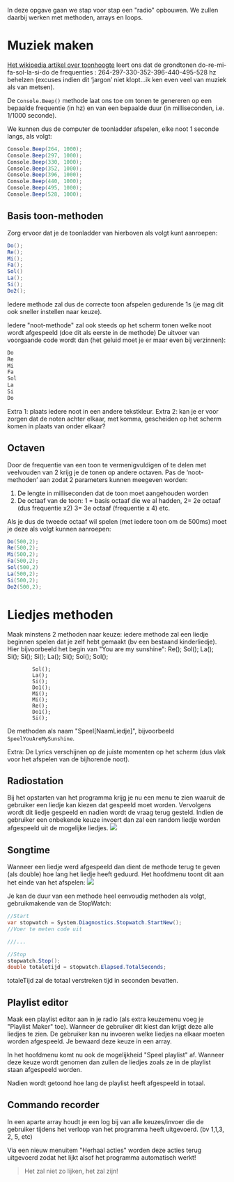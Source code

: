 
In deze opgave gaan we stap voor stap een "radio" opbouwen. We zullen daarbij werken met methoden, arrays en loops.

# Muziek maken
[Het wikipedia artikel over toonhoogte](http://nl.wikipedia.org/wiki/Toonhoogte) leert ons dat de grondtonen do-re-mi-fa-sol-la-si-do de frequenties : 264-297-330-352-396-440-495-528 hz behelzen (excuses indien dit ‘jargon’ niet klopt...ik ken even veel van muziek als van metsen).

De ``Console.Beep()`` methode laat ons toe om tonen te genereren op een bepaalde frequentie (in hz) en van een bepaalde duur (in milliseconden, i.e. 1/1000 seconde).

We kunnen dus de computer de toonladder afspelen, elke noot 1 seconde langs, als volgt:

```csharp
Console.Beep(264, 1000);
Console.Beep(297, 1000);
Console.Beep(330, 1000);
Console.Beep(352, 1000);
Console.Beep(396, 1000);
Console.Beep(440, 1000);
Console.Beep(495, 1000);
Console.Beep(528, 1000);
```

## Basis toon-methoden

Zorg ervoor dat je de toonladder van hierboven als volgt kunt aanroepen:

```csharp
Do();
Re();
Mi();
Fa();
Sol()
La();
Si();
Do2();
```

Iedere methode zal dus de correcte toon afspelen gedurende 1s (je mag dit ook sneller instellen naar keuze).

Iedere "noot-methode" zal ook steeds op het scherm tonen welke noot wordt afgespeeld (doe dit als eerste in de methode)
De uitvoer van voorgaande code wordt dan (het geluid moet je er maar even bij verzinnen):

```csharp
Do
Re
Mi
Fa
Sol
La
Si
Do
```

Extra 1: plaats iedere noot in een andere tekstkleur.
Extra 2: kan je er voor zorgen dat de noten achter elkaar, met komma, gescheiden op het scherm komen in plaats van onder elkaar?

## Octaven
Door  de frequentie van een toon te vermenigvuldigen of te delen met veelvouden van 2 krijg je de tonen op andere octaven.
Pas de ‘noot-methoden’ aan zodat 2 parameters kunnen meegeven worden:
1. De lengte in milliseconden dat de toon moet aangehouden worden
2. De octaaf van de toon: 1 = basis octaaf die we al hadden, 2= 2e octaaf (dus frequentie x2) 3= 3e octaaf (frequentie x 4) etc.

Als je dus de tweede octaaf wil spelen (met iedere toon om de 500ms)  moet je deze als volgt kunnen aanroepen:
```csharp
Do(500,2);
Re(500,2);
Mi(500,2);
Fa(500,2);
Sol(500,2)
La(500,2);
Si(500,2);
Do2(500,2);
```

# Liedjes methoden
Maak minstens 2 methoden naar keuze: iedere methode zal een liedje beginnen spelen dat je zelf hebt gemaakt (bv een bestaand kinderliedje).
Hier bijvoorbeeld het begin van "You are my sunshine":
            Re();
            Sol();
            La();
            Si();
            Si();
            Si();
            La();
            Si();
            Sol();
            Sol();


            Sol();
            La();
            Si();
            Do1();
            Mi();
            Mi();
            Re();
            Do1();
            Si();
De methoden als naam "Speel[NaamLiedje]", bijvoorbeeld ``SpeelYouAreMySunshine``.

Extra: De Lyrics verschijnen op de juiste momenten op het scherm (dus vlak voor het afspelen van de bijhorende noot).

## Radiostation
Bij het opstarten van het programma krijg je nu een menu te zien waaruit de gebruiker een liedje kan kiezen dat gespeeld moet worden. Vervolgens wordt dit liedje gespeeld en nadien wordt de vraag terug gesteld. Indien de gebruiker een onbekende keuze invoert dan zal een random liedje worden afgespeeld uit de mogelijke liedjes.
![](../../assets/Aallinone/jukebox1.png)

## Songtime
Wanneer een liedje werd afgespeeld dan dient de methode terug te geven (als double) hoe lang het liedje heeft geduurd. Het hoofdmenu toont dit aan het einde van het afspelen:
![](../../assets/Aallinone/jukebox2.png)

Je kan de duur van een methode heel eenvoudig methoden als volgt, gebruikmakende van de StopWatch:

```csharp
//Start
var stopwatch = System.Diagnostics.Stopwatch.StartNew();
//Voer te meten code uit

///...

//Stop
stopwatch.Stop();
double totaletijd = stopwatch.Elapsed.TotalSeconds;
```

totaleTijd zal de totaal verstreken tijd in seconden bevatten.

## Playlist editor
Maak een playlist editor aan in je radio (als extra keuzemenu voeg je "Playlist Maker" toe). Wanneer de gebruiker dit kiest dan krijgt deze alle liedjes te zien. De gebruiker kan nu invoeren welke liedjes na elkaar moeten worden afgespeeld. Je bewaard deze keuze in een array.


In het hoofdmenu komt nu ook de mogelijkheid "Speel playlist" af. Wanneer deze keuze wordt genomen dan zullen de liedjes zoals ze in de playlist staan afgespeeld worden.

Nadien wordt getoond hoe lang de playlist heeft afgespeeld in totaal.

## Commando recorder
In een aparte array houdt je een log bij van alle keuzes/invoer die de gebruiker tijdens het verloop van het programma heeft uitgevoerd. (bv 1,1,3, 2, 5, etc)

Via een nieuw menuitem "Herhaal acties" worden deze acties terug uitgevoerd zodat het lijkt alsof het programma automatisch werkt!

> Het zal niet zo lijken, het zal zijn!